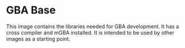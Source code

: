 # GBA Base

This image contains the libraries needed for GBA development. It has a cross
compiler and mGBA installed. It is intended to be used by other images as a
starting point.
